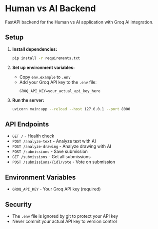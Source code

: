 # Human vs AI Backend

FastAPI backend for the Human vs AI application with Groq AI integration.

## Setup

1. **Install dependencies:**

   ```bash
   pip install -r requirements.txt
   ```

2. **Set up environment variables:**

   - Copy `env.example` to `.env`
   - Add your Groq API key to the `.env` file:
     ```
     GROQ_API_KEY=your_actual_api_key_here
     ```

3. **Run the server:**
   ```bash
   uvicorn main:app --reload --host 127.0.0.1 --port 8000
   ```

## API Endpoints

- `GET /` - Health check
- `POST /analyze-text` - Analyze text with AI
- `POST /analyze-drawing` - Analyze drawing with AI
- `POST /submissions` - Save submission
- `GET /submissions` - Get all submissions
- `POST /submissions/{id}/vote` - Vote on submission

## Environment Variables

- `GROQ_API_KEY` - Your Groq API key (required)

## Security

- The `.env` file is ignored by git to protect your API key
- Never commit your actual API key to version control
